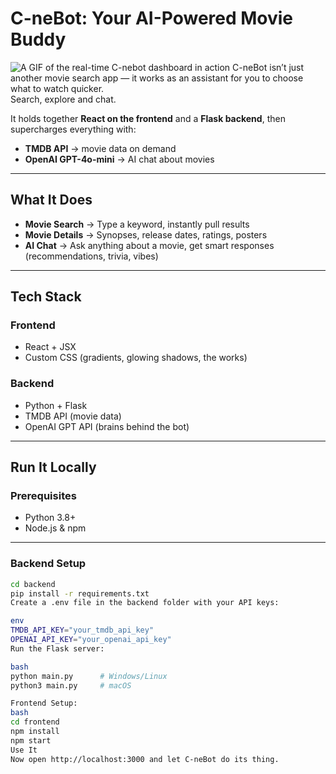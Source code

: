 # C-neBot: Your AI-Powered Movie Buddy
![A GIF of the real-time C-nebot dashboard in action](https://github.com/daniel-c-silva/C-nebot/blob/main/Assets/Visualise.gif?raw=true)
C-neBot isn’t just another movie search app — it works as an assistant for you to choose what to watch quicker.  
Search, explore and chat.

It holds together **React on the frontend** and a **Flask backend**, then supercharges everything with:  

- **TMDB API** → movie data on demand  
- **OpenAI GPT-4o-mini** → AI chat about movies 

---

## What It Does
- **Movie Search** → Type a keyword, instantly pull results  
- **Movie Details** → Synopses, release dates, ratings, posters  
- **AI Chat** → Ask anything about a movie, get smart responses (recommendations, trivia, vibes)  

---

## Tech Stack

### Frontend
- React + JSX  
- Custom CSS (gradients, glowing shadows, the works)  

### Backend
- Python + Flask  
- TMDB API (movie data)  
- OpenAI GPT API (brains behind the bot)  

---

## Run It Locally

### Prerequisites
- Python 3.8+  
- Node.js & npm  

---

### Backend Setup
```bash
cd backend
pip install -r requirements.txt
Create a .env file in the backend folder with your API keys:

env
TMDB_API_KEY="your_tmdb_api_key"
OPENAI_API_KEY="your_openai_api_key"
Run the Flask server:

bash
python main.py      # Windows/Linux
python3 main.py     # macOS

Frontend Setup:
bash
cd frontend
npm install
npm start
Use It
Now open http://localhost:3000 and let C-neBot do its thing.
